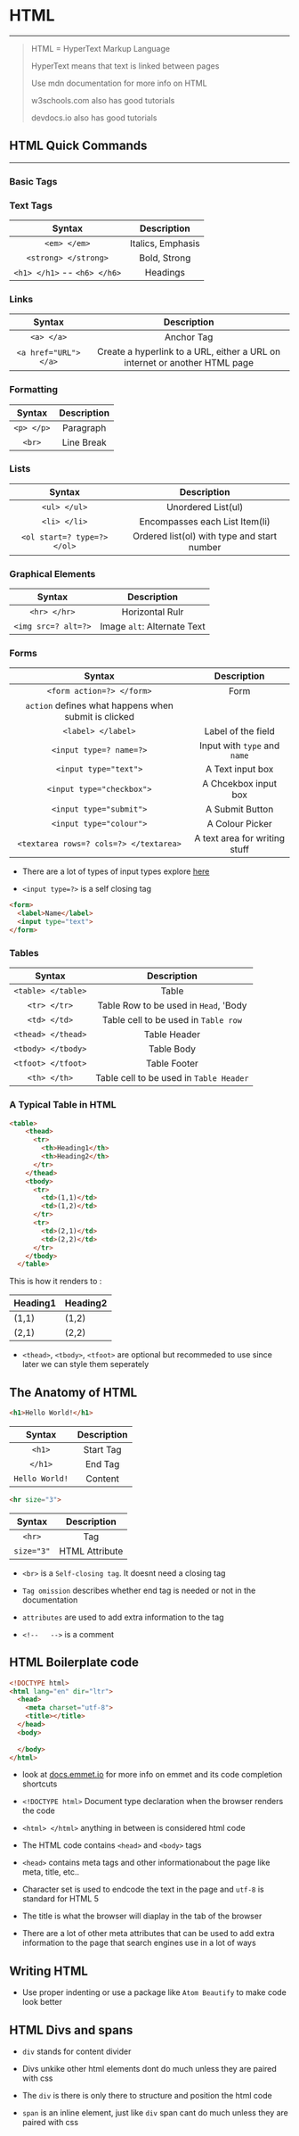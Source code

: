 # HTML

----

> HTML = HyperText Markup Language
>
> HyperText means that text is linked between pages
>
> Use mdn documentation for more info on HTML
> 
> w3schools.com also has good tutorials
> 
> devdocs.io also has good tutorials

## HTML Quick Commands

---

### Basic Tags



### Text Tags

| Syntax      | Description |
| :-----------: | :-----------: |
| `<em> </em>` | Italics, Emphasis |
| `<strong> </strong>` | Bold, Strong | 
| `<h1> </h1>` -- `<h6> </h6>` | Headings |



### Links

| Syntax      | Description |
| :-----------: | :-----------: |
| `<a> </a>` | Anchor Tag |
| `<a href="URL"> </a>` | Create a hyperlink to a URL, either a URL on internet or another HTML page |

### Formatting


| Syntax      | Description |
| :-----------: | :-----------: |
| `<p> </p>` | Paragraph | 
| `<br>` | Line Break |


### Lists

| Syntax      | Description |
| :-----------: | :-----------: |
| `<ul> </ul>` | Unordered List(ul) |
| `<li> </li>` | Encompasses each List Item(li) |
| `<ol start=? type=?> </ol>` | Ordered list(ol) with type and start number |

### Graphical Elements

| Syntax      | Description |
| :-----------: | :-----------: |
| `<hr> </hr>` | Horizontal Rulr | 
| `<img src=? alt=?>` | Image `alt`: Alternate Text  |

### Forms


| Syntax      | Description |
| :-----------: | :-----------: |
| `<form action=?> </form>` | Form 
`action` defines what happens when submit is clicked|
| `<label> </label>` | Label of the field |
| `<input type=? name=?>` | Input with `type` and `name` |
| `<input type="text">` | A Text input box |
| `<input type="checkbox">` | A Chcekbox input box |
| `<input type="submit">` | A Submit Button |
| `<input type="colour">` | A Colour Picker |
| `<textarea rows=? cols=?> </textarea>` | A text area for writing stuff |

* There are a lot of types of input types explore [here](https://developer.mozilla.org/en-US/docs/Web/HTML/Element/input)

* `<input type=?>` is a self closing tag

```HTML
<form>
  <label>Name</label>
  <input type="text">
</form>
```
### Tables

| Syntax      | Description |
| :-----------: | :-----------: |
| `<table> </table>` | Table |
| `<tr> </tr>` | Table Row to be used in `Head`, 'Body|
| `<td> </td>` | Table cell to be used in `Table row` |
| `<thead> </thead>` | Table Header |
| `<tbody> </tbody>` | Table Body |
| `<tfoot> </tfoot>` | Table Footer |
| `<th> </th>` | Table cell to be used in `Table Header` |

### A Typical Table in HTML

```HTML
<table>
    <thead>
      <tr>
        <th>Heading1</th>
        <th>Heading2</th>
      </tr>
    </thead>
    <tbody>
      <tr>
        <td>(1,1)</td>
        <td>(1,2)</td>
      </tr>
      <tr>
        <td>(2,1)</td>
        <td>(2,2)</td>
      </tr>
    </tbody>
  </table>
```
This is how it renders to : 

<table>
    <thead>
      <tr>
        <th>Heading1</th>
        <th>Heading2</th>
      </tr>
    </thead>
    <tbody>
      <tr>
        <td>(1,1)</td>
        <td>(1,2)</td>
      </tr>
      <tr>
        <td>(2,1)</td>
        <td>(2,2)</td>
      </tr>
    </tbody>
  </table>

* `<thead>`, `<tbody>`, `<tfoot>` are optional but recommeded to use since later we can style them seperately


## The Anatomy of HTML

```HTML
<h1>Hello World!</h1>
```

| Syntax      | Description |
| :-----------: | :-----------: |
| `<h1>`      | Start Tag   |
| `</h1>`     | End Tag     |
| `Hello World!` | Content  |


```HTML
<hr size="3">
```

| Syntax      | Description |
| :-----------: | :-----------: |
| `<hr>`      |  Tag   |
| `size="3"`     | HTML Attribute   |

* `<br>` is a `Self-closing tag`. It doesnt need a closing tag

* `Tag omission` describes whether end tag is needed or not in the documentation

* `attributes` are used to add extra information to the tag

* `<!--   -->` is a comment

## HTML Boilerplate code

```HTML
<!DOCTYPE html>
<html lang="en" dir="ltr">
  <head>
    <meta charset="utf-8">
    <title></title>
  </head>
  <body>
    
  </body>
</html>
```
* look at [docs.emmet.io](docs.emmet.io/cheat-sheet) for more info on emmet and its code completion shortcuts

* `<!DOCTYPE html>` Document type declaration when the browser renders the code

* `<html> </html>` anything in between is considered html code

* The HTML code contains `<head>` and `<body>` tags

* `<head>` contains meta tags and other informationabout the page like meta, title, etc..

* Character set is used to endcode the text in the page and `utf-8` is standard for HTML 5

* The title is what the browser will diaplay in the tab of the browser

* There are a lot of other meta attributes that can be used to add extra information to the page that search engines use in a lot of ways
  
## Writing HTML

* Use proper indenting or use a package like `Atom Beautify` to make code look better

## HTML Divs and spans

* `div` stands for content divider

* Divs unkike other html elements dont do much unless they are paired with css

* The `div` is there is only there to structure and position the html code

* `span` is an inline element, just like `div` span cant do much unless they are paired with css



